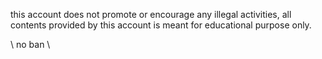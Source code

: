 this account does not promote or encourage any illegal activities, all contents provided by this account is meant for educational purpose only.

\ no ban \
